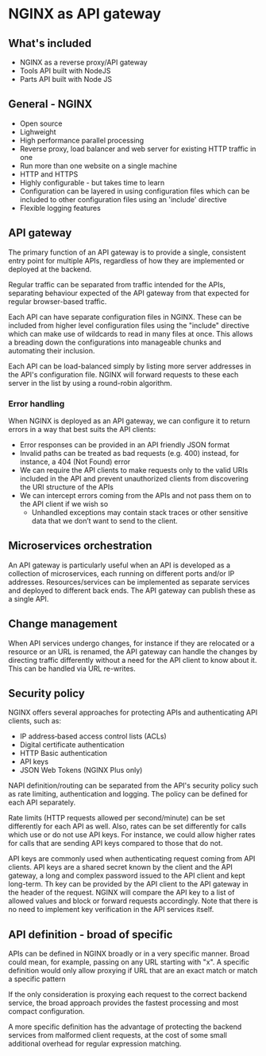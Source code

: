 
# NGINX as API gateway

## What's included

* NGINX as a reverse proxy/API gateway
* Tools API built with NodeJS
* Parts API built with Node JS

## General - NGINX

* Open source 
* Lighweight
* High performance parallel processing
* Reverse proxy, load balancer and web server for existing HTTP traffic in one
* Run more than one website on a single machine
* HTTP and HTTPS
* Highly configurable - but takes time to learn
* Configuration can be layered in using configuration files which can be included to other configuration files using an 'include' directive
* Flexible logging features

## API gateway

The primary function of an API gateway is to provide a single, consistent entry point for multiple APIs, regardless of how they are implemented or deployed at the backend.

Regular traffic can be separated from traffic intended for the APIs, separating behaviour expected of the API gateway from that expected for regular browser-based traffic.

Each API can have separate configuration files in NGINX. These can be included from higher level configuration files using the "include" directive which can make use of  wildcards to read in many files at once. This allows a breading down the configurations into manageable chunks and automating their inclusion.

Each API can be load-balanced simply by listing more server addresses in the API's configuration file. NGINX will forward requests to these each server in the list by using a round-robin algorithm. 

### Error handling

When NGINX is deployed as an API gateway, we can configure it to return errors in  a way that best suits the API clients: 

* Error responses can be provided in an API friendly JSON format
* Invalid paths can be treated as bad requests (e.g. 400) instead, for instance, a 404 (Not Found) error
* We can require the API clients to make requests only to the valid URIs included in the API and prevent unauthorized clients from discovering the URI structure of the APIs
* We can intercept errors coming from the APIs and not pass them on to the API client if we wish so
    * Unhandled exceptions may contain stack traces or other sensitive data that we don’t want to send to the client.

## Microservices orchestration

An API gateway is particularly useful when an API is developed as a collection of microservices, each running on different ports and/or IP addresses. Resources/services can be implemented as separate services and deployed to different back ends. The API gateway can publish these as a single API. 

## Change management

When API services undergo changes, for instance if they are relocated or a resource or an URL is renamed, the API gateway can handle the changes by directing traffic differently without a need for the API client to know about it. This can be handled via URL re-writes.

## Security policy

NGINX offers several approaches for protecting APIs and authenticating API clients, such as:

* IP address‑based access control lists (ACLs)
* Digital certificate authentication
* HTTP Basic authentication
* API keys
* JSON Web Tokens (NGINX Plus only)

NAPI definition/routing can be separated from the API's security policy such as rate limiting, authentication and logging. The policy can be defined for each API separately.

Rate limits (HTTP requests allowed per second/minute) can be set differently for each API as well. Also, rates can be set differently for calls which use or do not use API keys. For instance, we could allow higher rates for calls that are sending API keys compared to those that do not.

API keys are commonly used when authenticating request coming from API clients. API keys are a shared secret known by the client and the API gateway, a long and complex password issued to the API client and kept long-term. Th key can be provided by the API client to the API gateway in the header of the request. NGINX will compare the API key to a list of allowed values and block or forward requests accordingly. Note that there is no need to implement key verification in the API services itself.

## API definition - broad of specific

APIs can be defined in NGINX broadly or in a very specific manner. Broad could mean, for example, passing on any URL starting with "x". A specific definition would only allow proxying if URL that are an exact match or match a specific pattern

If the only consideration is proxying each request to the correct backend service, the broad approach provides the fastest processing and most compact configuration.

A more specific definition has the advantage of protecting the backend services from malformed client requests, at the cost of some small additional overhead for regular expression matching.